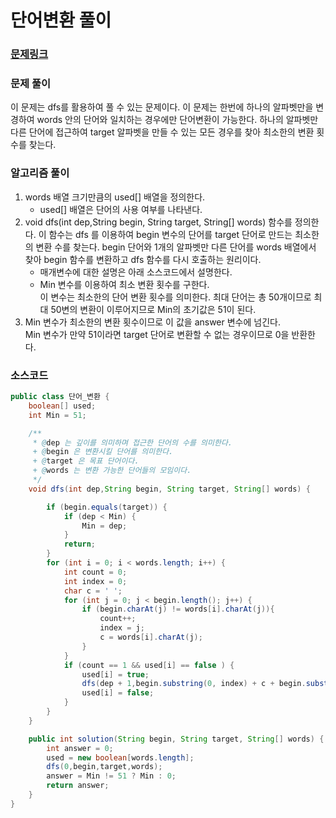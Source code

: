 # 단어변환 풀이

### [문제링크](https://school.programmers.co.kr/learn/courses/30/lessons/43163)

### 문제 풀이
이 문제는 dfs를 활용하여 풀 수 있는 문제이다. 이 문제는 한번에 하나의 알파벳만을 변경하여 words 안의 단어와 일치하는 경우에만 단어변환이 가능한다.
하나의 알파벳만 다른 단어에 접근하여 target 알파벳을 만들 수 있는 모든 경우를 찾아 최소한의 변환 횟수를 찾는다.

### 알고리즘 풀이
1. words 배열 크기만큼의 used[] 배열을 정의한다.
   + used[] 배열은 단어의 사용 여부를 나타낸다.
2. void dfs(int dep,String begin, String target, String[] words) 함수를 정의한다.
    이 함수는 dfs 를 이용하여 begin 변수의 단어를 target 단어로 만드는 최소한의 변환 수를 찾는다.
    begin 단어와 1개의 알파벳만 다른 단어를 words 배열에서 찾아 begin 함수를 변환하고 dfs 함수를 다시 호출하는 원리이다.
    * 매개변수에 대한 설명은 아래 소스코드에서 설명한다.
    *  Min 변수를 이용하여 최소 변환 횟수를 구한다. <br/> 
   이 변수는  최소한의 단어 변환 횟수를 의미한다. 최대 단어는 총 50개이므로 최대 50변의 변환이 이루어지므로 Min의 초기값은 51이 된다.
3. Min 변수가 최소한의 변환 횟수이므로 이 값을 answer 변수에 넘긴다. <br/>
   Min 변수가 만약 51이라면 target 단어로 변환할 수 없는 경우이므로 0을 반환한다.


### 소스코드
```java
public class 단어_변환 {
    boolean[] used;
    int Min = 51;

    /**
     * @dep 는 깊이를 의미하며 접근한 단어의 수를 의미한다.
     + @begin 은 변환시킬 단어를 의미한다.
     + @target 은 목표 단어이다.
     + @words 는 변환 가능한 단어들의 모임이다.
     */
    void dfs(int dep,String begin, String target, String[] words) {

        if (begin.equals(target)) {
            if (dep < Min) {
                Min = dep;
            }
            return;
        }
        for (int i = 0; i < words.length; i++) {
            int count = 0;
            int index = 0;
            char c = ' ';
            for (int j = 0; j < begin.length(); j++) {
                if (begin.charAt(j) != words[i].charAt(j)){
                    count++;
                    index = j;
                    c = words[i].charAt(j);
                }
            }
            if (count == 1 && used[i] == false ) {
                used[i] = true;
                dfs(dep + 1,begin.substring(0, index) + c + begin.substring(index + 1) ,target, words);
                used[i] = false;
            }
        }
    }

    public int solution(String begin, String target, String[] words) {
        int answer = 0;
        used = new boolean[words.length];
        dfs(0,begin,target,words);
        answer = Min != 51 ? Min : 0;
        return answer;
    }
}

```